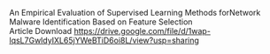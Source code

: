 An Empirical Evaluation of Supervised Learning Methods forNetwork Malware Identification Based on Feature Selection
<br>Article Download
https://drive.google.com/file/d/1wap-lqsL7GwldyIXL65jYWeBTiD6oi8L/view?usp=sharing

